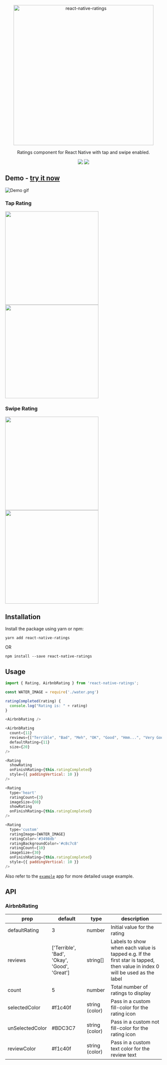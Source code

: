 <p align="center">
  <a href="https://github.com/Monte9/react-native-ratings">
    <img alt="react-native-ratings" src="./resources/logo.png" width="450">
  </a>
</p>

<p align="center">
  Ratings component for React Native with tap and swipe enabled.
</p>

<p align="center">
  <a href="https://www.npmjs.com/package/react-native-ratings"><img src="https://img.shields.io/npm/v/react-native-ratings.svg?style=flat-square"></a>
  <a href="https://www.npmjs.com/package/react-native-ratings"><img src="https://img.shields.io/npm/dm/react-native-ratings.svg?style=flat-square"></a>
</p>

## Demo - [try it now](https://expo.io/@monte9/react-native-ratings)

![Demo gif](./resources/airbnb_ratings.gif)

### Tap Rating

<div style="flex-direction: row">
  <img src="./resources/tap_rating_1.png" width="300">
  <img src="./resources/tap_rating_2.png" width="300">
</div>

### Swipe Rating

<div style="flex-direction: row">
  <img src="./resources/swipe_rating_1.png" width="300">
  <img src="./resources/swipe_rating_2.png" width="300">
</div>

## Installation

Install the package using yarn or npm:

```yarn add react-native-ratings```

  OR
  
```npm install --save react-native-ratings```

## Usage

``` js
import { Rating, AirbnbRating } from 'react-native-ratings';

const WATER_IMAGE = require('./water.png')

ratingCompleted(rating) {
  console.log("Rating is: " + rating)
}

<AirbnbRating />

<AirbnbRating
  count={11}
  reviews={["Terrible", "Bad", "Meh", "OK", "Good", "Hmm...", "Very Good", "Wow", "Amazing", "Unbelievable", "Jesus"]}
  defaultRating={11}
  size={20}
/>

<Rating
  showRating
  onFinishRating={this.ratingCompleted}
  style={{ paddingVertical: 10 }}
/>

<Rating
  type='heart'
  ratingCount={3}
  imageSize={60}
  showRating
  onFinishRating={this.ratingCompleted}
/>

<Rating
  type='custom'
  ratingImage={WATER_IMAGE}
  ratingColor='#3498db'
  ratingBackgroundColor='#c8c7c8'
  ratingCount={10}
  imageSize={30}
  onFinishRating={this.ratingCompleted}
  style={{ paddingVertical: 10 }}
/>
```

Also refer to the [`example`](https://github.com/Monte9/react-native-ratings/tree/master/react_native_ratings_example) app for more detailed usage example.

## API

### AirbnbRating

| prop | default | type | description |
| ---- | ---- | ----| ---- |
| defaultRating | 3 | number | Initial value for the rating |
| reviews | ['Terrible', 'Bad', 'Okay', 'Good', 'Great'] | string[] | Labels to show when each value is tapped e.g. If the first star is tapped, then value in index 0 will be used as the label |
| count | 5 | number | Total number of ratings to display |
| selectedColor | #f1c40f | string (color) | Pass in a custom fill-color for the rating icon |
| unSelectedColor | #BDC3C7 | string (color) | Pass in a custom not fill-color for the rating icon |
| reviewColor | #f1c40f | string (color) | Pass in a custom text color for the review text 